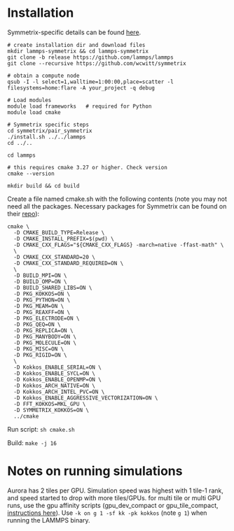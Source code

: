 # Installation

Symmetrix-specific details can be found [here](https://github.com/wcwitt/symmetrix/tree/main/pair_symmetrix).

```
# create installation dir and download files
mkdir lammps-symmetrix && cd lammps-symmetrix
git clone -b release https://github.com/lammps/lammps
git clone --recursive https://github.com/wcwitt/symmetrix

# obtain a compute node 
qsub -I -l select=1,walltime=1:00:00,place=scatter -l filesystems=home:flare -A your_project -q debug

# Load modules
module load frameworks   # required for Python
module load cmake

# Symmetrix specific steps
cd symmetrix/pair_symmetrix
./install.sh ../../lammps
cd ../..

cd lammps

# this requires cmake 3.27 or higher. Check version
cmake --version

mkdir build && cd build
```

Create a file named cmake.sh with the following contents (note you may not need all the packages. Necessary packages for Symmetrix can be found on their [repo](https://github.com/wcwitt/symmetrix/tree/main/pair_symmetrix)):
```
cmake \
  -D CMAKE_BUILD_TYPE=Release \
  -D CMAKE_INSTALL_PREFIX=$(pwd) \
  -D CMAKE_CXX_FLAGS="${CMAKE_CXX_FLAGS} -march=native -ffast-math" \
  \
  -D CMAKE_CXX_STANDARD=20 \
  -D CMAKE_CXX_STANDARD_REQUIRED=ON \
  \
  -D BUILD_MPI=ON \
  -D BUILD_OMP=ON \
  -D BUILD_SHARED_LIBS=ON \
  -D PKG_KOKKOS=ON \
  -D PKG_PYTHON=ON \
  -D PKG_MEAM=ON \
  -D PKG_REAXFF=ON \
  -D PKG_ELECTRODE=ON \
  -D PKG_QEQ=ON \
  -D PKG_REPLICA=ON \
  -D PKG_MANYBODY=ON \
  -D PKG_MOLECULE=ON \
  -D PKG_MISC=ON \
  -D PKG_RIGID=ON \
  \
  -D Kokkos_ENABLE_SERIAL=ON \
  -D Kokkos_ENABLE_SYCL=ON \
  -D Kokkos_ENABLE_OPENMP=ON \
  -D Kokkos_ARCH_NATIVE=ON \
  -D Kokkos_ARCH_INTEL_PVC=ON \
  -D Kokkos_ENABLE_AGGRESSIVE_VECTORIZATION=ON \
  -D FFT_KOKKOS=MKL_GPU \
  -D SYMMETRIX_KOKKOS=ON \
  ../cmake
```

Run script:
`sh cmake.sh`

Build:
`make -j 16`

# Notes on running simulations

Aurora has 2 tiles per GPU. Simulation speed was highest with 1 tile-1 rank, and speed started to drop with more tiles/GPUs. for multi tile or multi GPU runs, use the gpu affinity scripts (gpu_dev_compact or gpu_tile_compact, [instructions here](https://docs.alcf.anl.gov/aurora/running-jobs-aurora/#1-binding-mpi-ranks-to-gpus-using-gpu_tile_compactsh-and-gpu_dev_compactsh-scripts)). Use `-k on g 1 -sf kk -pk kokkos` (note `g 1`) when running the LAMMPS binary.
